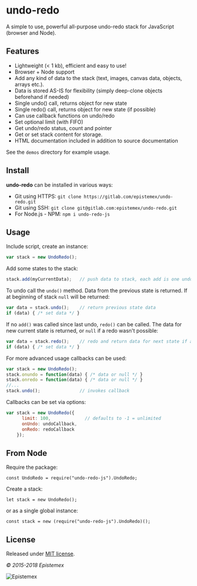 ﻿undo-redo
=========

A simple to use, powerful all-purpose undo-redo stack for JavaScript (browser and Node).


Features
--------

- Lightweight (< 1 kb), efficient and easy to use!
- Browser + Node support
- Add any kind of data to the stack (text, images, canvas data, objects, arrays etc.).
- Data is stored AS-IS for flexibility (simply deep-clone objects beforehand if needed) 
- Single undo() call, returns object for new state
- Single redo() call, returns object for new state (if possible)
- Can use callback functions on undo/redo
- Set optional limit (with FIFO)
- Get undo/redo status, count and pointer
- Get or set stack content for storage.
- HTML documentation included in addition to source documentation

See the `demos` directory for example usage.


Install
-------
**undo-redo** can be installed in various ways:

- Git using HTTPS: `git clone https://gitlab.com/epistemex/undo-redo.git`
- Git using SSH: `git clone git@gitlab.com:epistemex/undo-redo.git`
- For Node.js - NPM: `npm i undo-redo-js`


Usage
-----

Include script, create an instance:
```javascript
var stack = new UndoRedo();
```

Add some states to the stack:
```javascript
stack.add(myCurrentData);   // push data to stack, each add is one undo state
```

To undo call the `undo()` method. Data from the previous state is returned.
If at beginning of stack `null` will be returned:
```javascript
var data = stack.undo();    // return previous state data
if (data) { /* set data */ }
```

If no `add()` was called since last undo, `redo()` can be called. The data for
new current state is returned, or `null` if a redo wasn't possible:
```javascript
var data = stack.redo();    // redo and return data for next state if any
if (data) { /* set data */ }
```

For more advanced usage callbacks can be used:
```javascript
var stack = new UndoRedo();
stack.onundo = function(data) { /* data or null */ }
stack.onredo = function(data) { /* data or null */ }
//...
stack.undo();               // invokes callback
```

Callbacks can be set via options:
```javascript
var stack = new UndoRedo({
      limit: 100,             // defaults to -1 = unlimited
      onUndo: undoCallback,
      onRedo: redoCallback
    });
```

From Node
---------

Require the package:

    const UndoRedo = require("undo-redo-js").UndoRedo;

Create a stack:

    let stack = new UndoRedo();

or as a single global instance:

    const stack = new (require("undo-redo-js").UndoRedo)();


License
-------

Released under [MIT license](http://choosealicense.com/licenses/mit/).

*&copy; 2015-2018 Epistemex*

![Epistemex](https://i.imgur.com/wZSsyt8.png)